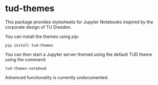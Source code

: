 # tud-themes

This package provides stylesheets for Jupyter Notebooks inspired by the corporate design of TU Dresden.

You can install the themes using pip:

```
pip install tud-themes
``` 

You can then start a Jupyter server themed using the default TUD theme using the command:

```
tud-themes-notebook
```

Advanced functionality is currently undocumented.
